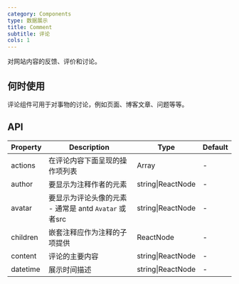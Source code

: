 ```yaml
---
category: Components
type: 数据展示
title: Comment
subtitle: 评论
cols: 1
---
```


对网站内容的反馈、评价和讨论。

## 何时使用

评论组件可用于对事物的讨论，例如页面、博客文章、问题等等。

## API

| Property | Description | Type | Default |
| -------- | ----------- | ---- | ------- |
| actions | 在评论内容下面呈现的操作项列表 | Array<ReactNode> | - |
| author | 要显示为注释作者的元素 | string\|ReactNode | - |
| avatar | 要显示为评论头像的元素 - 通常是 antd `Avatar` 或者src | string\|ReactNode | - |
| children | 嵌套注释应作为注释的子项提供 | ReactNode | - |
| content | 评论的主要内容 | string\|ReactNode | - |
| datetime | 展示时间描述 | string\|ReactNode | - |
